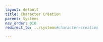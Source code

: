 ```yaml
---
layout: default
title: Character Creation
parent: Systems
nav_order: 010
redirect_to: ../systems#character-creation

---
```

